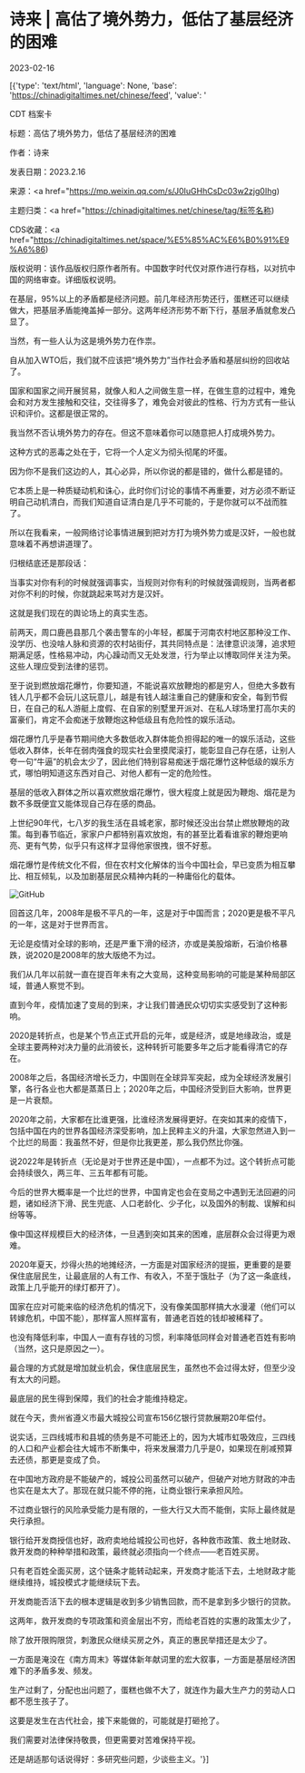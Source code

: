 # 诗来 | 高估了境外势力，低估了基层经济的困难

2023-02-16

[{'type': 'text/html', 'language': None, 'base': 'https://chinadigitaltimes.net/chinese/feed', 'value': '

CDT 档案卡

标题：高估了境外势力，低估了基层经济的困难

作者：诗来

发表日期：2023.2.16

来源：<a href="https://mp.weixin.qq.com/s/J0IuGHhCsDc03w2zjg0Ihg)

主题归类：<a href="https://chinadigitaltimes.net/chinese/tag/标签名称)

CDS收藏：<a href="https://chinadigitaltimes.net/space/%E5%85%AC%E6%B0%91%E9%A6%86)

版权说明：该作品版权归原作者所有。中国数字时代仅对原作进行存档，以对抗中国的网络审查。详细版权说明。





在基层，95%以上的矛盾都是经济问题。前几年经济形势还行，蛋糕还可以继续做大，把基层矛盾能掩盖掉一部分。这两年经济形势不断下行，基层矛盾就愈发凸显了。

当然，有一些人认为这是境外势力在作祟。

自从加入WTO后，我们就不应该把“境外势力”当作社会矛盾和基层纠纷的回收站了。

国家和国家之间开展贸易，就像人和人之间做生意一样，在做生意的过程中，难免会和对方发生接触和交往，交往得多了，难免会对彼此的性格、行为方式有一些认识和评价。这都是很正常的。

我当然不否认境外势力的存在。但这不意味着你可以随意把人打成境外势力。

这种方式的恶毒之处在于，它将一个人定义为彻头彻尾的坏蛋。

因为你不是我们这边的人，其心必异，所以你说的都是错的，做什么都是错的。

它本质上是一种质疑动机和诛心，此时你们讨论的事情不再重要，对方必须不断证明自己动机清白，而我们知道自证清白是几乎不可能的，于是你就可以不战而胜了。

所以在我看来，一般网络讨论事情进展到把对方打为境外势力或是汉奸，一般也就意味着不再想讲道理了。

归根结底还是那段话：

当事实对你有利的时候就强调事实，当规则对你有利的时候就强调规则，当两者都对你不利的时候，你就跳起来骂对方是汉奸。

这就是我们现在的舆论场上的真实生态。

前两天，周口鹿邑县那几个袭击警车的小年轻，都属于河南农村地区那种没工作、没学历、也没啥人脉和资源的农村站街仔，其共同特点是：法律意识淡薄，追求短期满足感，性格易冲动，内心躁动而又无处发泄，行为举止以博取同伴关注为荣。这些人理应受到法律的惩罚。

至于说到燃放烟花爆竹，你要知道，不能说喜欢放鞭炮的都是穷人，但绝大多数有钱人几乎都不会玩儿这玩意儿，越是有钱人越注重自己的健康和安全，每到节假日，在自己的私人游艇上度假、在自家的别墅里开派对、在私人球场里打高尔夫的富豪们，肯定不会痴迷于放鞭炮这种低级且有危险性的娱乐活动。

烟花爆竹几乎是春节期间绝大多数低收入群体能负担得起的唯一的娱乐活动，这些低收入群体，长年在弱肉强食的现实社会里摸爬滚打，能彰显自己存在感，让别人夸一句“牛逼”的机会太少了，因此他们特别容易痴迷于烟花爆竹这种低级的娱乐方式，哪怕明知道这东西对自己、对他人都有一定的危险性。

基层的低收入群体之所以喜欢燃放烟花爆竹，很大程度上就是因为鞭炮、烟花是为数不多既便宜又能体现自己存在感的商品。

上世纪90年代，七八岁的我生活在县城老家，那时候还没出台禁止燃放鞭炮的政策。每到春节临近，家家户户都特别喜欢放炮，有的甚至比着看谁家的鞭炮更响亮、更有气势，似乎只有这样才显得他家很拽，很不好惹。

烟花爆竹是传统文化不假，但在农村文化解体的当今中国社会，早已变质为相互攀比、相互倾轧，以及加剧基层民众精神内耗的一种庸俗化的载体。

![GitHub](https://chinadigitaltimes.net/chinese/files/2023/02/Filj92gVsAEwRlx.jpg)

回首这几年，2008年是极不平凡的一年，这是对于中国而言；2020更是极不平凡的一年，这是对于世界而言。

无论是疫情对全球的影响，还是严重下滑的经济，亦或是美股熔断，石油价格暴跌，说2020是2008年的放大版绝不为过。

我们从几年以前就一直在提百年未有之大变局，这种变局影响的可能是某种局部区域，普通人察觉不到。

直到今年，疫情加速了变局的到来，才让我们普通民众切切实实感受到了这种影响。

2020是转折点，也是某个节点正式开启的元年，或是经济，或是地缘政治，或是全球主要两种对决力量的此消彼长，这种转折可能要多年之后才能看得清它的存在。

2008年之后，各国经济增长乏力，中国则在全球异军突起，成为全球经济发展引擎，各行各业也大都是蒸蒸日上；2020年之后，中国经济受到巨大影响，世界更是一片衰颓。

2020年之前，大家都在比谁更强，比谁经济发展得更好。在突如其来的疫情下，包括中国在内的世界各国经济深受影响，加上民粹主义的升温，大家忽然进入到一个比烂的局面：我虽然不好，但是你比我更差，那么我仍然比你强。

说2022年是转折点（无论是对于世界还是中国），一点都不为过。这个转折点可能会持续很久，两三年、三五年都有可能。

今后的世界大概率是一个比烂的世界，中国肯定也会在变局之中遇到无法回避的问题，诸如经济下滑、民生兜底、人口老龄化、少子化，以及国外的制裁、误解和纠纷等等。

像中国这样规模巨大的经济体，一旦遇到突如其来的困难，底层群众会过得更为艰难。

2020年夏天，炒得火热的地摊经济，一方面是对国家经济的提振，更重要的是要保住底层民生，让最底层的人有工作、有收入，不至于饿肚子（为了这一条底线，政策上几乎能开的绿灯都开了）。

国家在应对可能来临的经济危机的情况下，没有像美国那样搞大水漫灌（他们可以转嫁危机，中国不能），那样富人照样富有，普通老百姓的钱却被稀释了。

也没有降低利率，中国人一直有存钱的习惯，利率降低同样会对普通老百姓有影响（当然，这只是原因之一）。

最合理的方式就是增加就业机会，保住底层民生，虽然也不会过得太好，但至少没有太大的问题。

最底层的民生得到保障，我们的社会才能维持稳定。

就在今天，贵州省遵义市最大城投公司宣布156亿银行贷款展期20年偿付。

说实话，三四线城市和县城的债务是不可能还上的，因为大城市虹吸效应，三四线的人口和产业都会往大城市不断集中，将来发展潜力几乎是0，如果现在削减预算去还债，那更是变成了负。

在中国地方政府是不能破产的，城投公司虽然可以破产，但破产对地方财政的冲击也实在是太大了。那现在就只能不停的拖，让商业银行来承担风险。

不过商业银行的风险承受能力是有限的，一些大行又大而不能倒，实际上最终就是央行承担。

银行给开发商授信也好，政府卖地给城投公司也好，各种救市政策、救土地财政、救开发商的种种举措和政策，最终就必须指向一个终点——老百姓买房。

只有老百姓全面买房，这个链条才能转动起来，开发商才能活下去，土地财政才能继续维持，城投模式才能继续玩下去。

开发商能否活下去的根本逻辑是收到多少销售回款，而不是拿到多少银行的贷款。

这两年，救开发商的专项政策和资金层出不穷，而给老百姓的实惠的政策太少了，

除了放开限购限贷，刺激民众继续买房之外，真正的惠民举措还是太少了。

一方面是淹没在《南方周末》等媒体新年献词里的宏大叙事，一方面是基层经济困难下的矛盾多发、频发。

生产过剩了，分配也出问题了，蛋糕也做不大了，就连作为最大生产力的劳动人口都不愿生孩子了。

这要是发生在古代社会，接下来能做的，可能就是打砸抢了。

我们需要对法律保持敬畏，但更需要对苦难保持平视。

还是胡适那句话说得好：多研究些问题，少谈些主义。'}]